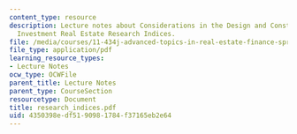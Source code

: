 ```yaml
---
content_type: resource
description: Lecture notes about Considerations in the Design and Construction of
  Investment Real Estate Research Indices.
file: /media/courses/11-434j-advanced-topics-in-real-estate-finance-spring-2007/4350398edf5190981784f37165eb2e64_research_indices.pdf
file_type: application/pdf
learning_resource_types:
- Lecture Notes
ocw_type: OCWFile
parent_title: Lecture Notes
parent_type: CourseSection
resourcetype: Document
title: research_indices.pdf
uid: 4350398e-df51-9098-1784-f37165eb2e64
---
```

